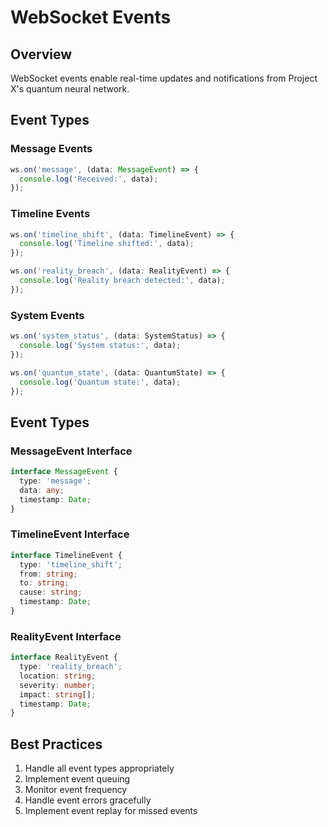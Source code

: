 # WebSocket Events

## Overview

WebSocket events enable real-time updates and notifications from Project X's quantum neural network.

## Event Types

### Message Events

```typescript
ws.on('message', (data: MessageEvent) => {
  console.log('Received:', data);
});
```

### Timeline Events

```typescript
ws.on('timeline_shift', (data: TimelineEvent) => {
  console.log('Timeline shifted:', data);
});

ws.on('reality_breach', (data: RealityEvent) => {
  console.log('Reality breach detected:', data);
});
```

### System Events

```typescript
ws.on('system_status', (data: SystemStatus) => {
  console.log('System status:', data);
});

ws.on('quantum_state', (data: QuantumState) => {
  console.log('Quantum state:', data);
});
```

## Event Types

### MessageEvent Interface

```typescript
interface MessageEvent {
  type: 'message';
  data: any;
  timestamp: Date;
}
```

### TimelineEvent Interface

```typescript
interface TimelineEvent {
  type: 'timeline_shift';
  from: string;
  to: string;
  cause: string;
  timestamp: Date;
}
```

### RealityEvent Interface

```typescript
interface RealityEvent {
  type: 'reality_breach';
  location: string;
  severity: number;
  impact: string[];
  timestamp: Date;
}
```

## Best Practices

1. Handle all event types appropriately
2. Implement event queuing
3. Monitor event frequency
4. Handle event errors gracefully
5. Implement event replay for missed events
